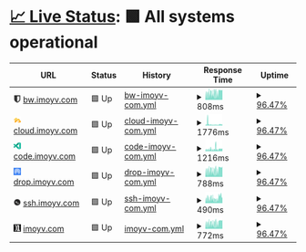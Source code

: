 # [📈 Live Status](https://status.imoyv.com): <!--live status--> **🟩 All systems operational**

<!--start: status pages-->
<!-- This summary is generated by Upptime (https://github.com/upptime/upptime) -->
<!-- Do not edit this manually, your changes will be overwritten -->
<!-- prettier-ignore -->
| URL | Status | History | Response Time | Uptime |
| --- | ------ | ------- | ------------- | ------ |
| <img alt="" src="https://raw.githubusercontent.com/11vyo/status/main/assets/bw.png" height="13"> [bw.imoyv.com](https://bw.imoyv.com) | 🟩 Up | [bw-imoyv-com.yml](https://github.com/11vyo/status/commits/HEAD/history/bw-imoyv-com.yml) | <details><summary><img alt="Response time graph" src="./graphs/bw-imoyv-com/response-time-week.png" height="20"> 808ms</summary><br><a href="https://status.imoyv.com/history/bw-imoyv-com"><img alt="Response time 1094" src="https://img.shields.io/endpoint?url=https%3A%2F%2Fraw.githubusercontent.com%2F11vyo%2Fstatus%2FHEAD%2Fapi%2Fbw-imoyv-com%2Fresponse-time.json"></a><br><a href="https://status.imoyv.com/history/bw-imoyv-com"><img alt="24-hour response time 1203" src="https://img.shields.io/endpoint?url=https%3A%2F%2Fraw.githubusercontent.com%2F11vyo%2Fstatus%2FHEAD%2Fapi%2Fbw-imoyv-com%2Fresponse-time-day.json"></a><br><a href="https://status.imoyv.com/history/bw-imoyv-com"><img alt="7-day response time 808" src="https://img.shields.io/endpoint?url=https%3A%2F%2Fraw.githubusercontent.com%2F11vyo%2Fstatus%2FHEAD%2Fapi%2Fbw-imoyv-com%2Fresponse-time-week.json"></a><br><a href="https://status.imoyv.com/history/bw-imoyv-com"><img alt="30-day response time 1094" src="https://img.shields.io/endpoint?url=https%3A%2F%2Fraw.githubusercontent.com%2F11vyo%2Fstatus%2FHEAD%2Fapi%2Fbw-imoyv-com%2Fresponse-time-month.json"></a><br><a href="https://status.imoyv.com/history/bw-imoyv-com"><img alt="1-year response time 1094" src="https://img.shields.io/endpoint?url=https%3A%2F%2Fraw.githubusercontent.com%2F11vyo%2Fstatus%2FHEAD%2Fapi%2Fbw-imoyv-com%2Fresponse-time-year.json"></a></details> | <details><summary><a href="https://status.imoyv.com/history/bw-imoyv-com">96.47%</a></summary><a href="https://status.imoyv.com/history/bw-imoyv-com"><img alt="All-time uptime 98.36%" src="https://img.shields.io/endpoint?url=https%3A%2F%2Fraw.githubusercontent.com%2F11vyo%2Fstatus%2FHEAD%2Fapi%2Fbw-imoyv-com%2Fuptime.json"></a><br><a href="https://status.imoyv.com/history/bw-imoyv-com"><img alt="24-hour uptime 100.00%" src="https://img.shields.io/endpoint?url=https%3A%2F%2Fraw.githubusercontent.com%2F11vyo%2Fstatus%2FHEAD%2Fapi%2Fbw-imoyv-com%2Fuptime-day.json"></a><br><a href="https://status.imoyv.com/history/bw-imoyv-com"><img alt="7-day uptime 96.47%" src="https://img.shields.io/endpoint?url=https%3A%2F%2Fraw.githubusercontent.com%2F11vyo%2Fstatus%2FHEAD%2Fapi%2Fbw-imoyv-com%2Fuptime-week.json"></a><br><a href="https://status.imoyv.com/history/bw-imoyv-com"><img alt="30-day uptime 98.36%" src="https://img.shields.io/endpoint?url=https%3A%2F%2Fraw.githubusercontent.com%2F11vyo%2Fstatus%2FHEAD%2Fapi%2Fbw-imoyv-com%2Fuptime-month.json"></a><br><a href="https://status.imoyv.com/history/bw-imoyv-com"><img alt="1-year uptime 98.36%" src="https://img.shields.io/endpoint?url=https%3A%2F%2Fraw.githubusercontent.com%2F11vyo%2Fstatus%2FHEAD%2Fapi%2Fbw-imoyv-com%2Fuptime-year.json"></a></details>
| <img alt="" src="https://raw.githubusercontent.com/11vyo/status/main/assets/cloud.png" height="13"> [cloud.imoyv.com](https://cloud.imoyv.com) | 🟩 Up | [cloud-imoyv-com.yml](https://github.com/11vyo/status/commits/HEAD/history/cloud-imoyv-com.yml) | <details><summary><img alt="Response time graph" src="./graphs/cloud-imoyv-com/response-time-week.png" height="20"> 1776ms</summary><br><a href="https://status.imoyv.com/history/cloud-imoyv-com"><img alt="Response time 1671" src="https://img.shields.io/endpoint?url=https%3A%2F%2Fraw.githubusercontent.com%2F11vyo%2Fstatus%2FHEAD%2Fapi%2Fcloud-imoyv-com%2Fresponse-time.json"></a><br><a href="https://status.imoyv.com/history/cloud-imoyv-com"><img alt="24-hour response time 1663" src="https://img.shields.io/endpoint?url=https%3A%2F%2Fraw.githubusercontent.com%2F11vyo%2Fstatus%2FHEAD%2Fapi%2Fcloud-imoyv-com%2Fresponse-time-day.json"></a><br><a href="https://status.imoyv.com/history/cloud-imoyv-com"><img alt="7-day response time 1776" src="https://img.shields.io/endpoint?url=https%3A%2F%2Fraw.githubusercontent.com%2F11vyo%2Fstatus%2FHEAD%2Fapi%2Fcloud-imoyv-com%2Fresponse-time-week.json"></a><br><a href="https://status.imoyv.com/history/cloud-imoyv-com"><img alt="30-day response time 1671" src="https://img.shields.io/endpoint?url=https%3A%2F%2Fraw.githubusercontent.com%2F11vyo%2Fstatus%2FHEAD%2Fapi%2Fcloud-imoyv-com%2Fresponse-time-month.json"></a><br><a href="https://status.imoyv.com/history/cloud-imoyv-com"><img alt="1-year response time 1671" src="https://img.shields.io/endpoint?url=https%3A%2F%2Fraw.githubusercontent.com%2F11vyo%2Fstatus%2FHEAD%2Fapi%2Fcloud-imoyv-com%2Fresponse-time-year.json"></a></details> | <details><summary><a href="https://status.imoyv.com/history/cloud-imoyv-com">96.47%</a></summary><a href="https://status.imoyv.com/history/cloud-imoyv-com"><img alt="All-time uptime 98.38%" src="https://img.shields.io/endpoint?url=https%3A%2F%2Fraw.githubusercontent.com%2F11vyo%2Fstatus%2FHEAD%2Fapi%2Fcloud-imoyv-com%2Fuptime.json"></a><br><a href="https://status.imoyv.com/history/cloud-imoyv-com"><img alt="24-hour uptime 100.00%" src="https://img.shields.io/endpoint?url=https%3A%2F%2Fraw.githubusercontent.com%2F11vyo%2Fstatus%2FHEAD%2Fapi%2Fcloud-imoyv-com%2Fuptime-day.json"></a><br><a href="https://status.imoyv.com/history/cloud-imoyv-com"><img alt="7-day uptime 96.47%" src="https://img.shields.io/endpoint?url=https%3A%2F%2Fraw.githubusercontent.com%2F11vyo%2Fstatus%2FHEAD%2Fapi%2Fcloud-imoyv-com%2Fuptime-week.json"></a><br><a href="https://status.imoyv.com/history/cloud-imoyv-com"><img alt="30-day uptime 98.38%" src="https://img.shields.io/endpoint?url=https%3A%2F%2Fraw.githubusercontent.com%2F11vyo%2Fstatus%2FHEAD%2Fapi%2Fcloud-imoyv-com%2Fuptime-month.json"></a><br><a href="https://status.imoyv.com/history/cloud-imoyv-com"><img alt="1-year uptime 98.38%" src="https://img.shields.io/endpoint?url=https%3A%2F%2Fraw.githubusercontent.com%2F11vyo%2Fstatus%2FHEAD%2Fapi%2Fcloud-imoyv-com%2Fuptime-year.json"></a></details>
| <img alt="" src="https://raw.githubusercontent.com/11vyo/status/main/assets/code.png" height="13"> [code.imoyv.com](https://code.imoyv.com) | 🟩 Up | [code-imoyv-com.yml](https://github.com/11vyo/status/commits/HEAD/history/code-imoyv-com.yml) | <details><summary><img alt="Response time graph" src="./graphs/code-imoyv-com/response-time-week.png" height="20"> 1216ms</summary><br><a href="https://status.imoyv.com/history/code-imoyv-com"><img alt="Response time 1619" src="https://img.shields.io/endpoint?url=https%3A%2F%2Fraw.githubusercontent.com%2F11vyo%2Fstatus%2FHEAD%2Fapi%2Fcode-imoyv-com%2Fresponse-time.json"></a><br><a href="https://status.imoyv.com/history/code-imoyv-com"><img alt="24-hour response time 1591" src="https://img.shields.io/endpoint?url=https%3A%2F%2Fraw.githubusercontent.com%2F11vyo%2Fstatus%2FHEAD%2Fapi%2Fcode-imoyv-com%2Fresponse-time-day.json"></a><br><a href="https://status.imoyv.com/history/code-imoyv-com"><img alt="7-day response time 1216" src="https://img.shields.io/endpoint?url=https%3A%2F%2Fraw.githubusercontent.com%2F11vyo%2Fstatus%2FHEAD%2Fapi%2Fcode-imoyv-com%2Fresponse-time-week.json"></a><br><a href="https://status.imoyv.com/history/code-imoyv-com"><img alt="30-day response time 1619" src="https://img.shields.io/endpoint?url=https%3A%2F%2Fraw.githubusercontent.com%2F11vyo%2Fstatus%2FHEAD%2Fapi%2Fcode-imoyv-com%2Fresponse-time-month.json"></a><br><a href="https://status.imoyv.com/history/code-imoyv-com"><img alt="1-year response time 1619" src="https://img.shields.io/endpoint?url=https%3A%2F%2Fraw.githubusercontent.com%2F11vyo%2Fstatus%2FHEAD%2Fapi%2Fcode-imoyv-com%2Fresponse-time-year.json"></a></details> | <details><summary><a href="https://status.imoyv.com/history/code-imoyv-com">96.47%</a></summary><a href="https://status.imoyv.com/history/code-imoyv-com"><img alt="All-time uptime 98.21%" src="https://img.shields.io/endpoint?url=https%3A%2F%2Fraw.githubusercontent.com%2F11vyo%2Fstatus%2FHEAD%2Fapi%2Fcode-imoyv-com%2Fuptime.json"></a><br><a href="https://status.imoyv.com/history/code-imoyv-com"><img alt="24-hour uptime 100.00%" src="https://img.shields.io/endpoint?url=https%3A%2F%2Fraw.githubusercontent.com%2F11vyo%2Fstatus%2FHEAD%2Fapi%2Fcode-imoyv-com%2Fuptime-day.json"></a><br><a href="https://status.imoyv.com/history/code-imoyv-com"><img alt="7-day uptime 96.47%" src="https://img.shields.io/endpoint?url=https%3A%2F%2Fraw.githubusercontent.com%2F11vyo%2Fstatus%2FHEAD%2Fapi%2Fcode-imoyv-com%2Fuptime-week.json"></a><br><a href="https://status.imoyv.com/history/code-imoyv-com"><img alt="30-day uptime 98.21%" src="https://img.shields.io/endpoint?url=https%3A%2F%2Fraw.githubusercontent.com%2F11vyo%2Fstatus%2FHEAD%2Fapi%2Fcode-imoyv-com%2Fuptime-month.json"></a><br><a href="https://status.imoyv.com/history/code-imoyv-com"><img alt="1-year uptime 98.21%" src="https://img.shields.io/endpoint?url=https%3A%2F%2Fraw.githubusercontent.com%2F11vyo%2Fstatus%2FHEAD%2Fapi%2Fcode-imoyv-com%2Fuptime-year.json"></a></details>
| <img alt="" src="https://raw.githubusercontent.com/11vyo/status/main/assets/drop.png" height="13"> [drop.imoyv.com](https://drop.imoyv.com) | 🟩 Up | [drop-imoyv-com.yml](https://github.com/11vyo/status/commits/HEAD/history/drop-imoyv-com.yml) | <details><summary><img alt="Response time graph" src="./graphs/drop-imoyv-com/response-time-week.png" height="20"> 788ms</summary><br><a href="https://status.imoyv.com/history/drop-imoyv-com"><img alt="Response time 954" src="https://img.shields.io/endpoint?url=https%3A%2F%2Fraw.githubusercontent.com%2F11vyo%2Fstatus%2FHEAD%2Fapi%2Fdrop-imoyv-com%2Fresponse-time.json"></a><br><a href="https://status.imoyv.com/history/drop-imoyv-com"><img alt="24-hour response time 1250" src="https://img.shields.io/endpoint?url=https%3A%2F%2Fraw.githubusercontent.com%2F11vyo%2Fstatus%2FHEAD%2Fapi%2Fdrop-imoyv-com%2Fresponse-time-day.json"></a><br><a href="https://status.imoyv.com/history/drop-imoyv-com"><img alt="7-day response time 788" src="https://img.shields.io/endpoint?url=https%3A%2F%2Fraw.githubusercontent.com%2F11vyo%2Fstatus%2FHEAD%2Fapi%2Fdrop-imoyv-com%2Fresponse-time-week.json"></a><br><a href="https://status.imoyv.com/history/drop-imoyv-com"><img alt="30-day response time 954" src="https://img.shields.io/endpoint?url=https%3A%2F%2Fraw.githubusercontent.com%2F11vyo%2Fstatus%2FHEAD%2Fapi%2Fdrop-imoyv-com%2Fresponse-time-month.json"></a><br><a href="https://status.imoyv.com/history/drop-imoyv-com"><img alt="1-year response time 954" src="https://img.shields.io/endpoint?url=https%3A%2F%2Fraw.githubusercontent.com%2F11vyo%2Fstatus%2FHEAD%2Fapi%2Fdrop-imoyv-com%2Fresponse-time-year.json"></a></details> | <details><summary><a href="https://status.imoyv.com/history/drop-imoyv-com">96.47%</a></summary><a href="https://status.imoyv.com/history/drop-imoyv-com"><img alt="All-time uptime 98.50%" src="https://img.shields.io/endpoint?url=https%3A%2F%2Fraw.githubusercontent.com%2F11vyo%2Fstatus%2FHEAD%2Fapi%2Fdrop-imoyv-com%2Fuptime.json"></a><br><a href="https://status.imoyv.com/history/drop-imoyv-com"><img alt="24-hour uptime 100.00%" src="https://img.shields.io/endpoint?url=https%3A%2F%2Fraw.githubusercontent.com%2F11vyo%2Fstatus%2FHEAD%2Fapi%2Fdrop-imoyv-com%2Fuptime-day.json"></a><br><a href="https://status.imoyv.com/history/drop-imoyv-com"><img alt="7-day uptime 96.47%" src="https://img.shields.io/endpoint?url=https%3A%2F%2Fraw.githubusercontent.com%2F11vyo%2Fstatus%2FHEAD%2Fapi%2Fdrop-imoyv-com%2Fuptime-week.json"></a><br><a href="https://status.imoyv.com/history/drop-imoyv-com"><img alt="30-day uptime 98.50%" src="https://img.shields.io/endpoint?url=https%3A%2F%2Fraw.githubusercontent.com%2F11vyo%2Fstatus%2FHEAD%2Fapi%2Fdrop-imoyv-com%2Fuptime-month.json"></a><br><a href="https://status.imoyv.com/history/drop-imoyv-com"><img alt="1-year uptime 98.50%" src="https://img.shields.io/endpoint?url=https%3A%2F%2Fraw.githubusercontent.com%2F11vyo%2Fstatus%2FHEAD%2Fapi%2Fdrop-imoyv-com%2Fuptime-year.json"></a></details>
| <img alt="" src="https://raw.githubusercontent.com/11vyo/status/main/assets/ssh.png" height="13"> [ssh.imoyv.com](https://ssh.imoyv.com) | 🟩 Up | [ssh-imoyv-com.yml](https://github.com/11vyo/status/commits/HEAD/history/ssh-imoyv-com.yml) | <details><summary><img alt="Response time graph" src="./graphs/ssh-imoyv-com/response-time-week.png" height="20"> 490ms</summary><br><a href="https://status.imoyv.com/history/ssh-imoyv-com"><img alt="Response time 590" src="https://img.shields.io/endpoint?url=https%3A%2F%2Fraw.githubusercontent.com%2F11vyo%2Fstatus%2FHEAD%2Fapi%2Fssh-imoyv-com%2Fresponse-time.json"></a><br><a href="https://status.imoyv.com/history/ssh-imoyv-com"><img alt="24-hour response time 568" src="https://img.shields.io/endpoint?url=https%3A%2F%2Fraw.githubusercontent.com%2F11vyo%2Fstatus%2FHEAD%2Fapi%2Fssh-imoyv-com%2Fresponse-time-day.json"></a><br><a href="https://status.imoyv.com/history/ssh-imoyv-com"><img alt="7-day response time 490" src="https://img.shields.io/endpoint?url=https%3A%2F%2Fraw.githubusercontent.com%2F11vyo%2Fstatus%2FHEAD%2Fapi%2Fssh-imoyv-com%2Fresponse-time-week.json"></a><br><a href="https://status.imoyv.com/history/ssh-imoyv-com"><img alt="30-day response time 590" src="https://img.shields.io/endpoint?url=https%3A%2F%2Fraw.githubusercontent.com%2F11vyo%2Fstatus%2FHEAD%2Fapi%2Fssh-imoyv-com%2Fresponse-time-month.json"></a><br><a href="https://status.imoyv.com/history/ssh-imoyv-com"><img alt="1-year response time 590" src="https://img.shields.io/endpoint?url=https%3A%2F%2Fraw.githubusercontent.com%2F11vyo%2Fstatus%2FHEAD%2Fapi%2Fssh-imoyv-com%2Fresponse-time-year.json"></a></details> | <details><summary><a href="https://status.imoyv.com/history/ssh-imoyv-com">96.47%</a></summary><a href="https://status.imoyv.com/history/ssh-imoyv-com"><img alt="All-time uptime 98.87%" src="https://img.shields.io/endpoint?url=https%3A%2F%2Fraw.githubusercontent.com%2F11vyo%2Fstatus%2FHEAD%2Fapi%2Fssh-imoyv-com%2Fuptime.json"></a><br><a href="https://status.imoyv.com/history/ssh-imoyv-com"><img alt="24-hour uptime 100.00%" src="https://img.shields.io/endpoint?url=https%3A%2F%2Fraw.githubusercontent.com%2F11vyo%2Fstatus%2FHEAD%2Fapi%2Fssh-imoyv-com%2Fuptime-day.json"></a><br><a href="https://status.imoyv.com/history/ssh-imoyv-com"><img alt="7-day uptime 96.47%" src="https://img.shields.io/endpoint?url=https%3A%2F%2Fraw.githubusercontent.com%2F11vyo%2Fstatus%2FHEAD%2Fapi%2Fssh-imoyv-com%2Fuptime-week.json"></a><br><a href="https://status.imoyv.com/history/ssh-imoyv-com"><img alt="30-day uptime 98.87%" src="https://img.shields.io/endpoint?url=https%3A%2F%2Fraw.githubusercontent.com%2F11vyo%2Fstatus%2FHEAD%2Fapi%2Fssh-imoyv-com%2Fuptime-month.json"></a><br><a href="https://status.imoyv.com/history/ssh-imoyv-com"><img alt="1-year uptime 98.87%" src="https://img.shields.io/endpoint?url=https%3A%2F%2Fraw.githubusercontent.com%2F11vyo%2Fstatus%2FHEAD%2Fapi%2Fssh-imoyv-com%2Fuptime-year.json"></a></details>
| <img alt="" src="https://raw.githubusercontent.com/11vyo/status/main/assets/imoyv.png" height="13"> [imoyv.com](https://imoyv.com) | 🟩 Up | [imoyv-com.yml](https://github.com/11vyo/status/commits/HEAD/history/imoyv-com.yml) | <details><summary><img alt="Response time graph" src="./graphs/imoyv-com/response-time-week.png" height="20"> 772ms</summary><br><a href="https://status.imoyv.com/history/imoyv-com"><img alt="Response time 968" src="https://img.shields.io/endpoint?url=https%3A%2F%2Fraw.githubusercontent.com%2F11vyo%2Fstatus%2FHEAD%2Fapi%2Fimoyv-com%2Fresponse-time.json"></a><br><a href="https://status.imoyv.com/history/imoyv-com"><img alt="24-hour response time 1230" src="https://img.shields.io/endpoint?url=https%3A%2F%2Fraw.githubusercontent.com%2F11vyo%2Fstatus%2FHEAD%2Fapi%2Fimoyv-com%2Fresponse-time-day.json"></a><br><a href="https://status.imoyv.com/history/imoyv-com"><img alt="7-day response time 772" src="https://img.shields.io/endpoint?url=https%3A%2F%2Fraw.githubusercontent.com%2F11vyo%2Fstatus%2FHEAD%2Fapi%2Fimoyv-com%2Fresponse-time-week.json"></a><br><a href="https://status.imoyv.com/history/imoyv-com"><img alt="30-day response time 968" src="https://img.shields.io/endpoint?url=https%3A%2F%2Fraw.githubusercontent.com%2F11vyo%2Fstatus%2FHEAD%2Fapi%2Fimoyv-com%2Fresponse-time-month.json"></a><br><a href="https://status.imoyv.com/history/imoyv-com"><img alt="1-year response time 968" src="https://img.shields.io/endpoint?url=https%3A%2F%2Fraw.githubusercontent.com%2F11vyo%2Fstatus%2FHEAD%2Fapi%2Fimoyv-com%2Fresponse-time-year.json"></a></details> | <details><summary><a href="https://status.imoyv.com/history/imoyv-com">96.47%</a></summary><a href="https://status.imoyv.com/history/imoyv-com"><img alt="All-time uptime 97.97%" src="https://img.shields.io/endpoint?url=https%3A%2F%2Fraw.githubusercontent.com%2F11vyo%2Fstatus%2FHEAD%2Fapi%2Fimoyv-com%2Fuptime.json"></a><br><a href="https://status.imoyv.com/history/imoyv-com"><img alt="24-hour uptime 100.00%" src="https://img.shields.io/endpoint?url=https%3A%2F%2Fraw.githubusercontent.com%2F11vyo%2Fstatus%2FHEAD%2Fapi%2Fimoyv-com%2Fuptime-day.json"></a><br><a href="https://status.imoyv.com/history/imoyv-com"><img alt="7-day uptime 96.47%" src="https://img.shields.io/endpoint?url=https%3A%2F%2Fraw.githubusercontent.com%2F11vyo%2Fstatus%2FHEAD%2Fapi%2Fimoyv-com%2Fuptime-week.json"></a><br><a href="https://status.imoyv.com/history/imoyv-com"><img alt="30-day uptime 97.97%" src="https://img.shields.io/endpoint?url=https%3A%2F%2Fraw.githubusercontent.com%2F11vyo%2Fstatus%2FHEAD%2Fapi%2Fimoyv-com%2Fuptime-month.json"></a><br><a href="https://status.imoyv.com/history/imoyv-com"><img alt="1-year uptime 97.97%" src="https://img.shields.io/endpoint?url=https%3A%2F%2Fraw.githubusercontent.com%2F11vyo%2Fstatus%2FHEAD%2Fapi%2Fimoyv-com%2Fuptime-year.json"></a></details>

<!--end: status pages-->
